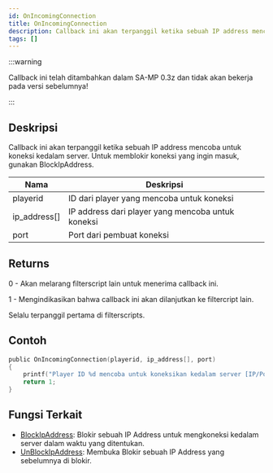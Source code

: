 ```yaml
---
id: OnIncomingConnection
title: OnIncomingConnection
description: Callback ini akan terpanggil ketika sebuah IP address mencoba untuk koneksi kedalam server.
tags: []
---
```


:::warning

Callback ini telah ditambahkan dalam SA-MP 0.3z dan tidak akan bekerja pada versi sebelumnya!

:::

## Deskripsi

Callback ini akan terpanggil ketika sebuah IP address mencoba untuk koneksi kedalam server. Untuk memblokir koneksi yang ingin masuk, gunakan BlockIpAddress.

| Nama         | Deskripsi                                         |
| ------------ | ------------------------------------------------- |
| playerid     | ID dari player yang mencoba untuk koneksi         |
| ip_address[] | IP address dari player yang mencoba untuk koneksi |
| port         | Port dari pembuat koneksi                         |

## Returns

0 - Akan melarang filterscript lain untuk menerima callback ini.

1 - Mengindikasikan bahwa callback ini akan dilanjutkan ke filtercript lain.

Selalu terpanggil pertama di filterscripts.

## Contoh

```c
public OnIncomingConnection(playerid, ip_address[], port)
{
    printf("Player ID %d mencoba untuk koneksikan kedalam server [IP/Port: %s:%i]", playerid, ip_address, port);
    return 1;
}
```

## Fungsi Terkait

- [BlockIpAddress](../functions/BlockIpAddress.md): Blokir sebuah IP Address untuk mengkoneksi kedalam server dalam waktu yang ditentukan.
- [UnBlockIpAddress](../functions/UnBlockIpAddress.md): Membuka Blokir sebuah IP Address yang sebelumnya di blokir.
